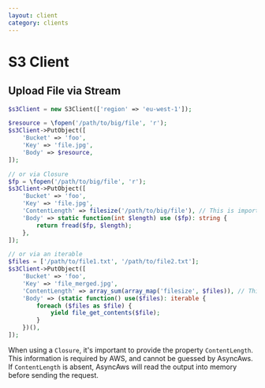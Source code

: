 ```yaml
---
layout: client
category: clients
---
```


# S3 Client

## Upload File via Stream

```php
$s3Client = new S3Client(['region' => 'eu-west-1']);

$resource = \fopen('/path/to/big/file', 'r');
$s3Client->PutObject([
    'Bucket' => 'foo',
    'Key' => 'file.jpg',
    'Body' => $resource,
]);

// or via Closure
$fp = \fopen('/path/to/big/file', 'r');
$s3Client->PutObject([
    'Bucket' => 'foo',
    'Key' => 'file.jpg',
    'ContentLength' => filesize('/path/to/big/file'), // This is important
    'Body' => static function(int $length) use ($fp): string {
        return fread($fp, $length);
    },
]);

// or via an iterable
$files = ['/path/to/file1.txt', '/path/to/file2.txt'];
$s3Client->PutObject([
    'Bucket' => 'foo',
    'Key' => 'file_merged.jpg',
    'ContentLength' => array_sum(array_map('filesize', $files)), // This is important
    'Body' => (static function() use($files): iterable {
        foreach ($files as $file) {
            yield file_get_contents($file);
        }
    })(),
]);
```

When using a `Closure`, it's important to provide the property `ContentLength`.
This information is required by AWS, and cannot be guessed by AsyncAws.
If `ContentLength` is absent, AsyncAws will read the output into memory before
sending the request.
